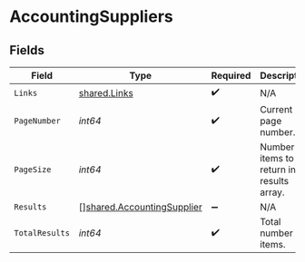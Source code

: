 # AccountingSuppliers


## Fields

| Field                                                                           | Type                                                                            | Required                                                                        | Description                                                                     |
| ------------------------------------------------------------------------------- | ------------------------------------------------------------------------------- | ------------------------------------------------------------------------------- | ------------------------------------------------------------------------------- |
| `Links`                                                                         | [shared.Links](../../../pkg/models/shared/links.md)                             | :heavy_check_mark:                                                              | N/A                                                                             |
| `PageNumber`                                                                    | *int64*                                                                         | :heavy_check_mark:                                                              | Current page number.                                                            |
| `PageSize`                                                                      | *int64*                                                                         | :heavy_check_mark:                                                              | Number of items to return in results array.                                     |
| `Results`                                                                       | [][shared.AccountingSupplier](../../../pkg/models/shared/accountingsupplier.md) | :heavy_minus_sign:                                                              | N/A                                                                             |
| `TotalResults`                                                                  | *int64*                                                                         | :heavy_check_mark:                                                              | Total number of items.                                                          |